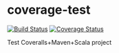 # coverage-test

[![Build Status](https://travis-ci.org/ryan-williams/coverage-test.svg?branch=master)](https://travis-ci.org/ryan-williams/coverage-test)
[![Coverage Status](https://coveralls.io/repos/github/ryan-williams/coverage-test/badge.svg?branch=master)](https://coveralls.io/github/ryan-williams/coverage-test?branch=master)


Test Coveralls+Maven+Scala project
